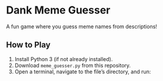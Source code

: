 # Dank Meme Guesser
A fun game where you guess meme names from descriptions!

## How to Play
1. Install Python 3 (if not already installed).
2. Download `meme_guesser.py` from this repository.
3. Open a terminal, navigate to the file’s directory, and run:
